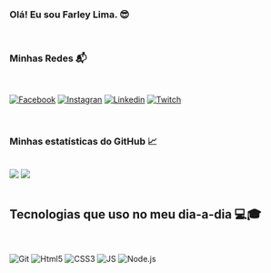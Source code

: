 ### Olá! Eu sou Farley Lima. 😎 
<br>

### Minhas Redes 📬
<br/>

[![Facebook](https://img.shields.io/badge/Facebook-1877F2?style=for-the-badge&logo=facebook&logoColor=white)](https://www.facebook.com/farley.lima.18)
[![Instagran](https://img.shields.io/badge/Instagram-E4405F?style=for-the-badge&logo=instagram&logoColor=white
)]()
[![Linkedin](https://img.shields.io/badge/LinkedIn-0077B5?style=for-the-badge&logo=linkedin&logoColor=white
)](https://www.linkedin.com/in/farley-lima-a364a4122/)
[![Twitch](https://img.shields.io/badge/Twitch-9146FF?style=for-the-badge&logo=twitch&logoColor=white
)](https://www.twitch.tv/fl12_silva)

<br/>

### Minhas estatísticas do GitHub 📈
<br/>
<div aling="center">
<img heigth="180em" src="https://github-readme-stats.vercel.app/api?username=FarleyLima&show_icons=true&theme=tokyonight">
<img heigth="180em" src="https://github-readme-stats.vercel.app/api/top-langs/?username=FarleyLima&layout=compact&langs_count=7&theme=tokyonight">
</div>
<br>

## Tecnologias que uso no meu dia-a-dia 💻🎓
<br>

![Git](https://img.shields.io/badge/GIT-E44C30?style=for-the-badge&logo=git&logoColor=white)
![Html5](https://img.shields.io/badge/HTML5-E34F26?style=for-the-badge&logo=html5&logoColor=white
)
![CSS3](https://img.shields.io/badge/CSS3-1572B6?style=for-the-badge&logo=css3&logoColor=white)
![JS](https://img.shields.io/badge/JavaScript-323330?style=for-the-badge&logo=javascript&logoColor=F7DF1E
)
![Node.js](https://img.shields.io/badge/Node.js-43853D?style=for-the-badge&logo=node.js&logoColor=white)

<div aling="center">

<img heith="280em" src="" >

</div>
